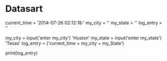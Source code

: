 # Datasart
current_time = '2014-07-26 02:12:18:'
my_city = ''
my_state = ''
log_entry = ''

my_city = input('enter my_city')
'Huston'
my_state = input('enter my_state')
'Texas'
log_entry = ('current_time + my_city + my_State')

print(log_entry)
